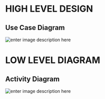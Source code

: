 ﻿# HIGH LEVEL DESIGN

## Use Case Diagram
![enter image description here](https://www.linkpicture.com/q/Untitled-Workspace.png)


# LOW LEVEL DIAGRAM

##  Activity Diagram
![enter image description here](https://www.linkpicture.com/q/Untitled-Workspace-1.png)


